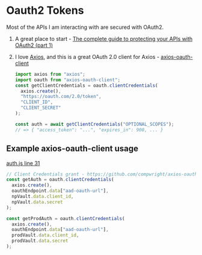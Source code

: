 # Oauth2 Tokens

Most of the APIs I am interacting with are secured with OAuth2.

1. A great place to start - [The complete guide to protecting your APIs with OAuth2 (part 1)](https://stackoverflow.blog/2022/12/22/the-complete-guide-to-protecting-your-apis-with-oauth2/)

2. I love [Axios](https://axios-http.com/), and this is a great OAuth 2.0 client for Axios - [axios-oauth-client](https://github.com/compwright/axios-oauth-client)

   ```javascript
   import axios from "axios";
   import oauth from "axios-oauth-client";
   const getClientCredentials = oauth.clientCredentials(
     axios.create(),
     "https://oauth.com/2.0/token",
     "CLIENT_ID",
     "CLIENT_SECRET"
   );

   const auth = await getClientCredentials("OPTIONAL_SCOPES");
   // => { "access_token": "...", "expires_in": 900, ... }
   ```

## Example axios-oauth-client usage

[auth.js line 31](https://github.com/mshuber1981/work-life/blob/main/utils/auth.js#L30)

```javascript
// Client Credentials grant - https://github.com/compwright/axios-oauth-client#client-credentials-grant
const getAuth = oauth.clientCredentials(
  axios.create(),
  oauthEndpoint.data["aad-oauth-url"],
  npVault.data.client_id,
  npVault.data.secret
);

const getProdAuth = oauth.clientCredentials(
  axios.create(),
  oauthEndpoint.data["aad-oauth-url"],
  prodVault.data.client_id,
  prodVault.data.secret
);
```
